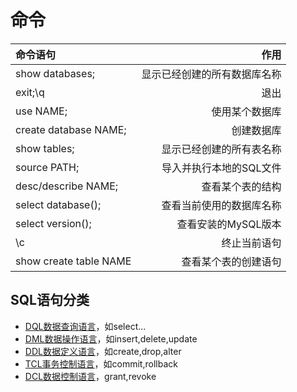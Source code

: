 # 命令

|命令语句|作用|
|:--|--:|
|show databases;|显示已经创建的所有数据库名称|
|exit;\q|退出|
|use NAME;|使用某个数据库|
|create database NAME;|创建数据库|
|show tables;|显示已经创建的所有表名称|
|source PATH;|导入并执行本地的SQL文件|
|desc/describe NAME;|查看某个表的结构|
|select database();|查看当前使用的数据库名称|
|select version();|查看安装的MySQL版本|
|\c|终止当前语句|
|show create table NAME|查看某个表的创建语句|

## SQL语句分类
- [DQL数据查询语言]()，如select...
- [DML数据操作语言]()，如insert,delete,update
- [DDL数据定义语言]()，如create,drop,alter
- [TCL事务控制语言]()，如commit,rollback
- [DCL数据控制语言]()，grant,revoke


